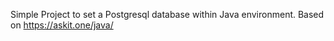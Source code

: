 Simple Project to set a Postgresql database within Java environment. Based on https://askit.one/java/ 